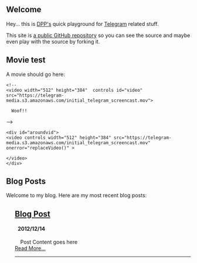## Welcome

Hey… this is [DPP's](http://twitter.com/dpp) quick playground for [Telegram](https://telegr.am)
related stuff.

This site is [a public GitHub repository](https://github.com/dpp/plaything)
 so you can see the source and maybe
even play with the source by forking it.

## Movie test

<div>
	A movie should go here:
	
	<!--
	<video width="512" height="384"  controls id="video" src="https://telegram-media.s3.amazonaws.com/initial_telegram_screencast.mov">
	  
	  Woof!!
  </video>
   -->

<script>
function replaceVideo() {
	var html = '<object id="flashcontent" width="512" height="384" type="application/x-shockwave-flash" data="/player.swf" style="visibility: visible;"><param name="bgcolor" value="#000000"><param name="allowscriptaccess" value="always"><param name="flashvars" value="videoPath=https://telegram-media.s3.amazonaws.com/initial_telegram_screencast.f4v&posterPath=/com/poster/myPosterFrame.jpg&skinPath=/com/skin/skin.swf"></object>';

	aroundvid.innerHTML = html;
	return false;
}

</script>

	<div id="aroundvid">
	<video controls width="512" height="384" src="https://telegram-media.s3.amazonaws.com/initial_telegram_screencast.mov"  onerror="replaceVideo()" >
	
	</video>
	</div>

</div>

## Blog Posts

Welcome to my blog.  Here are my most recent blog posts:


<ul class="posts" style="list-style: none" data-lift="blog.posts?max=15">
    <li data-post="item"><h2><a data-post="link" href="#">Blog Post</a></h2>
    	<h4 style="padding-left: 8px;"><span data-post="date">2012/12/14</span> </h4>
    	<div style="padding-left: 15px;" data-post="shortcontent">
			Post Content goes here
    </div>
	<div data-post="more"><a href="#">Read More...</a></div>
    <hr>
    </li>
</ul>


[title: Home]: /
